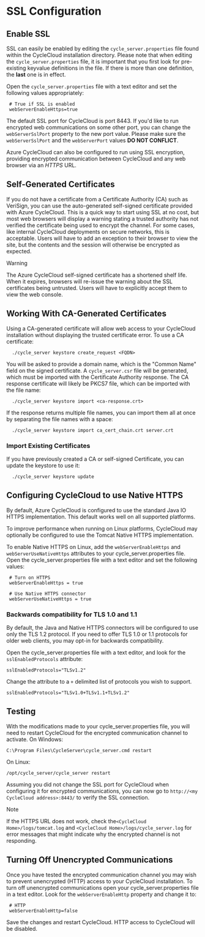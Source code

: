 # SSL Configuration

## Enable SSL

SSL can easily be enabled by editing the `cycle_server.properties` file found within the CycleCloud installation directory. Please note that when editing the `cycle_server.properties` file, it is important that you first look for pre-existing keyvalue definitions in the file. If there is more than one definition, the **last** one is in effect.

Open the `cycle_server.properties` file with a text editor and set the following values appropriately:

     # True if SSL is enabled
     webServerEnableHttps=true

The default SSL port for CycleCloud is port 8443. If you'd like to run encrypted web communications on some other port, you can change the `webServerSslPort` property to the new port value. Please make sure the `webServerSslPort` and the `webServerPort` values **DO NOT CONFLICT**.

Azure CycleCloud can also be configured to run using SSL encryption, providing
encrypted communication between CycleCloud and any web browser via an
*HTTPS* URL.

## Self-Generated Certificates

If you do not have a certificate from a Certificate Authority (CA) such as VeriSign, you can use the auto-generated self-signed certificate provided with Azure CycleCloud. This is a quick way to start using SSL at no cost, but most web browsers will display a warning stating a trusted authority has not verified the certificate being used to encrypt the channel. For some cases, like internal CycleCloud deployments on secure networks, this is acceptable. Users will have to add an exception to their browser to view the site, but the contents and the session will otherwise be encrypted as expected.

> [!WARNING]
> The Azure CycleCloud self-signed certificate has a shortened shelf life. When it expires, browsers will re-issue the warning about the SSL certificates being untrusted. Users will have to explicitly accept them to view the web console.

## Working With CA-Generated Certificates

Using a CA-generated certificate will allow web access to your CycleCloud installation without displaying the trusted certificate error. To use a CA certificate:

      ./cycle_server keystore create_request <FQDN>

You will be asked to provide a domain name, which is the "Common Name" field on the signed certificate. A `cycle_server.csr` file will be generated, which must be imported with the Certificate Authority response. The CA response certificate will likely be PKCS7 file, which can be imported with the file name:

      ./cycle_server keystore import <ca-response.crt>

If the response returns multiple file names, you can import them all at once by separating the file names with a space:

      ./cycle_server keystore import ca_cert_chain.crt server.crt

### Import Existing Certificates

If you have previously created a CA or self-signed Certificate, you can update the keystore to use it:

      ./cycle_server keystore update

## Configuring CycleCloud to use Native HTTPS

By default, Azure CycleCloud is configured to use the standard Java IO HTTPS
implementation. This default works well on all supported platforms.

To improve performance when running on Linux platforms, CycleCloud may
optionally be configured to use the Tomcat Native HTTPS implementation.

To enable Native HTTPS on Linux, add the `webServerEnableHttps` and `webServerUseNativeHttps` attributes to your cycle_server.properties file. Open the cycle_server.properties file with a text editor and set the following values:

     # Turn on HTTPS
     webServerEnableHttps = true

     # Use Native HTTPS connector
     webServerUseNativeHttps = true

### Backwards compatibility for TLS 1.0 and 1.1

By default, the Java and Native HTTPS connectors will be configured to use only the
TLS 1.2 protocol. If you need to offer TLS 1.0 or 1.1 protocols for older web clients, you may
opt-in for backwards compatibility.

Open the cycle_server.properties file with a text editor, and look for the `sslEnabledProtocols`
attribute:

    sslEnabledProtocols="TLSv1.2"

Change the attribute to a `+` delimited list of protocols you wish to support.

    sslEnabledProtocols="TLSv1.0+TLSv1.1+TLSv1.2"

## Testing

With the modifications made to your cycle_server.properties file, you will need to restart CycleCloud for the encrypted communication channel to activate. On Windows:

    C:\Program Files\CycleServer\cycle_server.cmd restart

On Linux:

    /opt/cycle_server/cycle_server restart

Assuming you did not change the SSL port for CycleCloud when
configuring it for encrypted communications, you can now go to
`http://<my CycleCloud address>:8443/` to verify the SSL connection.

> [!NOTE]
> If the HTTPS URL does not work, check the`<CycleCloud Home>/logs/tomcat.log` and `<CycleCloud Home>/logs/cycle_server.log` for error messages that might indicate why the encrypted channel is not responding.

## Turning Off Unencrypted Communications

Once you have tested the encrypted communication channel you may wish
to prevent unencrypted (HTTP) access to your CycleCloud installation. To
turn off unencrypted communications open your cycle_server.properties
file in a text editor. Look for the `webServerEnableHttp` property and
change it to:

     # HTTP
     webServerEnableHttp=false

Save the changes and restart CycleCloud. HTTP access to CycleCloud will be disabled.
